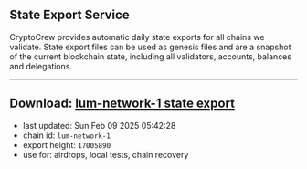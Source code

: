 ## State Export Service
CryptoCrew provides automatic daily state exports for all chains we validate. State export files can be used as genesis files and are a snapshot of the current blockchain state, including all validators, accounts, balances and delegations.

---
**Download: [lum-network-1 state export](https://dl-eu2.ccvalidators.com/SERVICE/lumnetwork/lum-network-1_export_17005890.json)**
---

- last updated: Sun Feb 09 2025 05:42:28
- chain id: `lum-network-1`
- export height: `17005890`
- use for: airdrops, local tests, chain recovery
